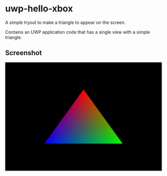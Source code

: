 # uwp-hello-xbox
A simple tryout to make a triangle to appear on the screen.

Contains an UWP application code that has a single view with a simple triangle.

## Screenshot
![alt text](https://github.com/toivjon/uwp-hello-xbox/blob/master/Screenshots/screenshot.png "WelcomeScene")

